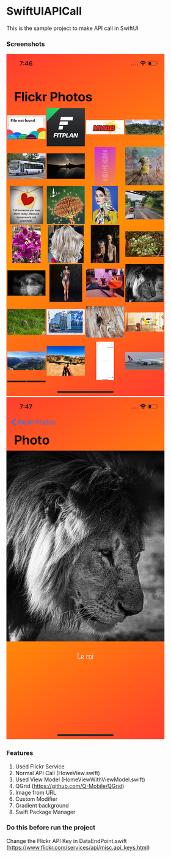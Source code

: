 # SwiftUIAPICall
This is the sample project to make API call in SwiftUI

### Screenshots
![HomeView](https://github.com/vijay0964/SwiftUIAPICall/blob/master/Screenshots/HomeView.png)
![DetailView](https://github.com/vijay0964/SwiftUIAPICall/blob/master/Screenshots/DetailView.png)

### Features
1. Used Flickr Service
2. Normal API Call (HoweView.swift)
3. Used View Model (HomeViewWithViewModel.swift)
4. QGrid (https://github.com/Q-Mobile/QGrid)
5. Image from URL
6. Custom Modifier
7. Gradient background
8. Swift Package Manager

### Do this before run the project
Change the Flickr API Key in DataEndPoint.swift (https://www.flickr.com/services/api/misc.api_keys.html)
